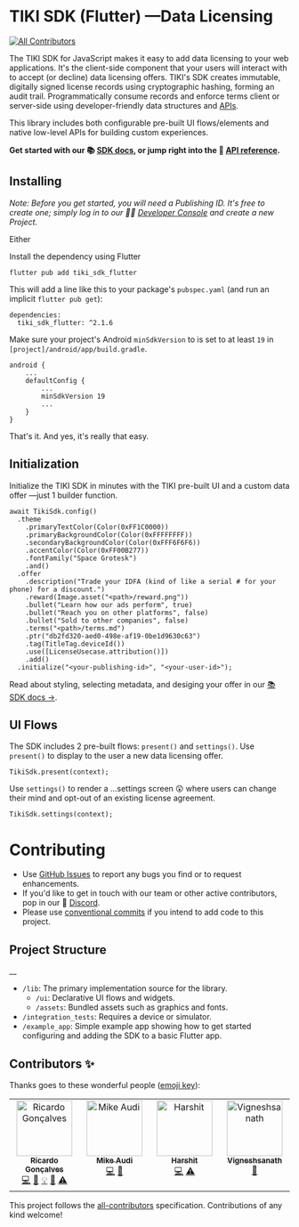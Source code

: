 # TIKI SDK (Flutter) —Data Licensing
<!-- ALL-CONTRIBUTORS-BADGE:START - Do not remove or modify this section -->
[![All Contributors](https://img.shields.io/badge/all_contributors-4-orange.svg?style=flat-square)](#contributors-)
<!-- ALL-CONTRIBUTORS-BADGE:END -->

The TIKI SDK for JavaScript makes it easy to add data licensing to your web applications. It's the client-side component that your users will interact with to accept (or decline) data licensing offers. TIKI's SDK creates immutable, digitally signed license records using cryptographic hashing, forming an audit trail. Programmatically consume records and enforce terms client or server-side using developer-friendly data structures and [APIs](https://mytiki.com/reference/getting-started).

This library includes both configurable pre-built UI flows/elements and native low-level APIs for building custom experiences.

**Get started with our 📚 [SDK docs](https://mytiki.com/docs/sdk-overview), or jump right into the 📘 [API reference](https://pub.dev/packages/tiki_sdk_flutter).**

## Installing

_Note: Before you get started, you will need a Publishing ID. It's free to create one; simply log in to our 🧑‍💻 [Developer Console](https://console.mytiki.com) and create a new Project._

Either

Install the dependency using Flutter

```
flutter pub add tiki_sdk_flutter
```

This will add a line like this to your package's `pubspec.yaml` (and run an implicit `flutter pub get`):

```
dependencies:
  tiki_sdk_flutter: ^2.1.6
```

Make sure your project's Android `minSdkVersion` to is set to at least `19` in `[project]/android/app/build.gradle`.

```Text Gradle
android {
    ...
    defaultConfig {
        ...
        minSdkVersion 19
        ...
    }
}
```

That's it. And yes, it's really that easy.

## Initialization
Initialize the TIKI SDK in minutes with the TIKI pre-built UI and a custom data offer —just 1 builder function.

```
await TikiSdk.config()
  .theme
  	.primaryTextColor(Color(0xFF1C0000))
  	.primaryBackgroundColor(Color(0xFFFFFFFF))
  	.secondaryBackgroundColor(Color(0xFFF6F6F6))
  	.accentColor(Color(0xFF00B277))
  	.fontFamily("Space Grotesk")
  	.and()
  .offer
  	.description("Trade your IDFA (kind of like a serial # for your phone) for a discount.")
  	.reward(Image.asset("<path>/reward.png"))
  	.bullet("Learn how our ads perform", true)
  	.bullet("Reach you on other platforms", false)
  	.bullet("Sold to other companies", false)
  	.terms("<path>/terms.md")
  	.ptr("db2fd320-aed0-498e-af19-0be1d9630c63")
  	.tag(TitleTag.deviceId())
  	.use([LicenseUsecase.attribution()])
  	.add()
  .initialize("<your-publishing-id>", "<your-user-id>");
```

Read about styling, selecting metadata, and desiging your offer in our [📚 SDK docs →](https://mytiki.com/docs/sdk-overview).

## UI Flows

The SDK includes 2 pre-built flows: `present()` and `settings()`. Use `present()` to display to the user a new data licensing offer.

```
TikiSdk.present(context);
```

Use `settings()` to render a ...settings screen 😲 where users can change their mind and opt-out of an existing license agreement.

```
TikiSdk.settings(context);
```
# Contributing

- Use [GitHub Issues](https://github.com/tiki/tiki-sdk-flutter/issues) to report any bugs you find or to request enhancements.
- If you'd like to get in touch with our team or other active contributors, pop in our 👾 [Discord](https://discord.gg/tiki).
- Please use [conventional commits](https://www.conventionalcommits.org/en/v1.0.0/) if you intend to add code to this project.

## Project Structure
__

- `/lib`: The primary implementation source for the library.
  - `/ui`: Declarative UI flows and widgets.
  - `/assets`: Bundled assets such as graphics and fonts.
- `/integration_tests`: Requires a device or simulator.
- `/example_app`: Simple example app showing how to get started configuring and adding the SDK to a basic Flutter app.

## Contributors ✨

Thanks goes to these wonderful people ([emoji key](https://allcontributors.org/docs/en/emoji-key)):

<!-- ALL-CONTRIBUTORS-LIST:START - Do not remove or modify this section -->
<!-- prettier-ignore-start -->
<!-- markdownlint-disable -->
<table>
  <tbody>
    <tr>
      <td align="center" valign="top" width="14.28%"><a href="https://www.linkedin.com/in/ricardolg/"><img src="https://avatars.githubusercontent.com/u/8357343?v=4?s=100" width="100px;" alt="Ricardo Gonçalves"/><br /><sub><b>Ricardo Gonçalves</b></sub></a><br /><a href="https://github.com/tiki/tiki-sdk-flutter/commits?author=ricardobrg" title="Code">💻</a> <a href="https://github.com/tiki/tiki-sdk-flutter/commits?author=ricardobrg" title="Documentation">📖</a> <a href="#example-ricardobrg" title="Examples">💡</a> <a href="#maintenance-ricardobrg" title="Maintenance">🚧</a> <a href="https://github.com/tiki/tiki-sdk-flutter/commits?author=ricardobrg" title="Tests">⚠️</a></td>
      <td align="center" valign="top" width="14.28%"><a href="http://mytiki.com"><img src="https://avatars.githubusercontent.com/u/3769672?v=4?s=100" width="100px;" alt="Mike Audi"/><br /><sub><b>Mike Audi</b></sub></a><br /><a href="https://github.com/tiki/tiki-sdk-flutter/commits?author=mike-audi" title="Code">💻</a> <a href="https://github.com/tiki/tiki-sdk-flutter/pulls?q=is%3Apr+reviewed-by%3Amike-audi" title="Reviewed Pull Requests">👀</a></td>
      <td align="center" valign="top" width="14.28%"><a href="http://harshit933.github.io"><img src="https://avatars.githubusercontent.com/u/90508384?v=4?s=100" width="100px;" alt="Harshit"/><br /><sub><b>Harshit</b></sub></a><br /><a href="https://github.com/tiki/tiki-sdk-flutter/commits?author=Harshit933" title="Code">💻</a> <a href="https://github.com/tiki/tiki-sdk-flutter/commits?author=Harshit933" title="Tests">⚠️</a></td>
      <td align="center" valign="top" width="14.28%"><a href="https://github.com/Vigneshsanath"><img src="https://avatars.githubusercontent.com/u/117610954?v=4?s=100" width="100px;" alt="Vigneshsanath"/><br /><sub><b>Vigneshsanath</b></sub></a><br /><a href="#design-Vigneshsanath" title="Design">🎨</a></td>
    </tr>
  </tbody>
</table>

<!-- markdownlint-restore -->
<!-- prettier-ignore-end -->

<!-- ALL-CONTRIBUTORS-LIST:END -->

This project follows the [all-contributors](https://github.com/all-contributors/all-contributors) specification. Contributions of any kind welcome!